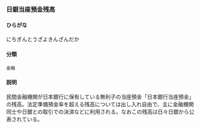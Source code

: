 <div style="display:none;">

## [あ行](securities-terms?id=あ行)
## [か行](securities-terms?id=か行)
## [さ行](securities-terms?id=さ行)
## [た行](securities-terms?id=た行)
## [な行](securities-terms?id=な行)

</div>

### 日銀当座預金残高

#### ひらがな

にちぎんとうざよきんざんだか

#### 分類

`金融`

#### 説明

民間金融機関が日本銀行に保有している無利子の当座預金「日本銀行当座預金」の残高。法定準備預金率を超える残高については出し入れ自由で、主に金融機関同士や日銀との取引での決済などに利用される。なおこの残高は日々日銀から公表されている。

<div style="display:none;">

## [は行](securities-terms?id=は行)
## [ま行](securities-terms?id=ま行)
## [や行](securities-terms?id=や行)
## [ら行](securities-terms?id=ら行)
## [わ行](securities-terms?id=わ行)
## [英数字・記号](securities-terms?id=英数字・記号)

</div>

